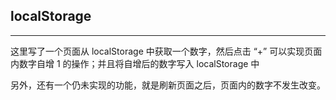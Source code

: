 ## localStorage
<hr>

这里写了一个页面从 localStorage 中获取一个数字，然后点击 “+” 可以实现页面内数字自增 1 的操作；并且将自增后的数字写入 localStorage 中

另外，还有一个仍未实现的功能，就是刷新页面之后，页面内的数字不发生改变。
